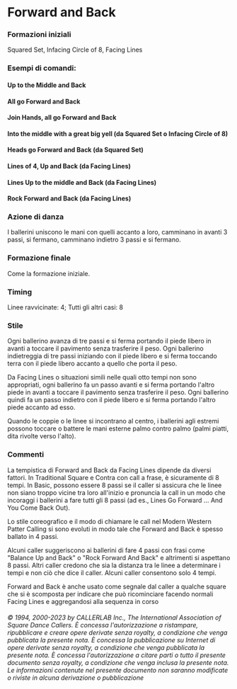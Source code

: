 # Forward and Back

### Formazioni iniziali
Squared Set, Infacing Circle of 8, Facing Lines

### Esempi di comandi:
#### Up to the Middle and Back
#### All go Forward and Back
#### Join Hands, all go Forward and Back
#### Into the middle with a great big yell (da Squared Set o Infacing Circle of 8)
#### Heads go Forward and Back (da Squared Set)
#### Lines of 4, Up and Back (da Facing Lines)
#### Lines Up to the middle and Back (da Facing Lines)
#### Rock Forward and Back (da Facing Lines)

### Azione di danza
I ballerini uniscono le mani con quelli accanto a loro, camminano in avanti 3 passi, si fermano, camminano indietro 3 passi e si fermano.

### Formazione finale
Come la formazione iniziale.

### Timing
Linee ravvicinate: 4; Tutti gli altri casi: 8

### Stile
Ogni ballerino avanza di tre passi e si ferma portando il piede libero in avanti a toccare il pavimento senza
trasferire il peso. Ogni ballerino indietreggia di tre passi iniziando con il piede libero e si ferma toccando
terra con il piede libero accanto a quello che porta il peso.

Da Facing Lines o situazioni simili nelle quali otto tempi non sono appropriati, ogni ballerino fa un passo
avanti e si ferma portando l'altro piede in avanti a toccare il pavimento senza trasferire il peso. Ogni
ballerino quindi fa un passo indietro con il piede libero e si ferma portando l'altro piede accanto ad esso.

Quando le coppie o le linee si incontrano al centro, i ballerini agli estremi possono toccare o battere le mani
esterne palmo contro palmo (palmi piatti, dita rivolte verso l'alto).

### Commenti
La tempistica di Forward and Back da Facing Lines dipende da diversi fattori. In Traditional Square
e Contra con call a frase, è sicuramente di 8 tempi. In Basic, possono essere 8 passi se il caller si assicura che
le linee non siano troppo vicine tra loro all'inizio e pronuncia la call in un modo che incoraggi i ballerini a
fare tutti gli 8 passi (ad es., Lines Go Forward ... And You Come Back Out).

Lo stile coreografico e il modo di chiamare le call nel Modern Western Patter Calling si sono evoluti in modo tale
che Forward and Back è spesso ballato in 4 passi.

Alcuni caller suggeriscono ai ballerini di fare 4 passi con frasi come "Balance Up and Back" o "Rock Forward
And Back" e altrimenti si aspettano 8 passi. Altri caller credono che sia la distanza tra le linee a determinare i
tempi e non ciò che dice il caller. Alcuni caller consentono solo 4 tempi.

Forward and Back è anche usato come segnale dal caller a qualche square che si è scomposta per indicare che
può ricominciare facendo normali Facing Lines e aggregandosi alla sequenza in corso

###### © 1994, 2000-2023 by CALLERLAB Inc., The International Association of Square Dance Callers.  È concessa l'autorizzazione a ristampare, ripubblicare e creare opere derivate senza royalty, a condizione che venga pubblicata la presente nota. È concessa la pubblicazione su Internet di opere derivate senza royalty, a condizione che venga pubblicata la presente nota. È concessa l'autorizzazione a citare parti o tutto il presente documento senza royalty, a condizione che venga inclusa la presente nota. Le informazioni contenute nel presente documento non saranno modificate o riviste in alcuna derivazione o pubblicazione
